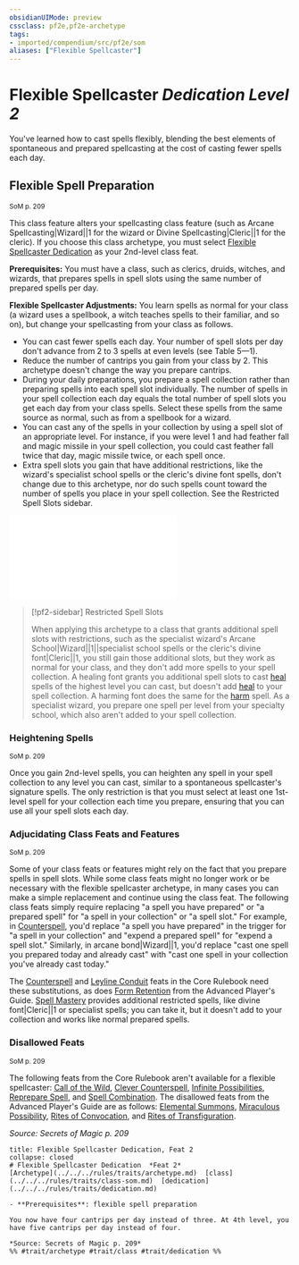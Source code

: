 ```yaml
---
obsidianUIMode: preview
cssclass: pf2e,pf2e-archetype
tags:
- imported/compendium/src/pf2e/som
aliases: ["Flexible Spellcaster"]
---
```

# Flexible Spellcaster *Dedication Level 2*  

You've learned how to cast spells flexibly, blending the best elements of spontaneous and prepared spellcasting at the cost of casting fewer spells each day.

## Flexible Spell Preparation
<sup>SoM p. 209</sup>

This class feature alters your spellcasting class feature (such as Arcane Spellcasting|Wizard||1 for the wizard or Divine Spellcasting|Cleric||1 for the cleric). If you choose this class archetype, you must select [Flexible Spellcaster Dedication](../../feats/flexible-spellcaster-dedication-som.md) as your 2nd-level class feat.

**Prerequisites:** You must have a class, such as clerics, druids, witches, and wizards, that prepares spells in spell slots using the same number of prepared spells per day.

**Flexible Spellcaster Adjustments:** You learn spells as normal for your class (a wizard uses a spellbook, a witch teaches spells to their familiar, and so on), but change your spellcasting from your class as follows.

- You can cast fewer spells each day. Your number of spell slots per day don't advance from 2 to 3 spells at even levels (see Table 5—1).
- Reduce the number of cantrips you gain from your class by 2. This archetype doesn't change the way you prepare cantrips.
- During your daily preparations, you prepare a spell collection rather than preparing spells into each spell slot individually. The number of spells in your spell collection each day equals the total number of spell slots you get each day from your class spells. Select these spells from the same source as normal, such as from a spellbook for a wizard.
- You can cast any of the spells in your collection by using a spell slot of an appropriate level. For instance, if you were level 1 and had feather fall and magic missile in your spell collection, you could cast feather fall twice that day, magic missile twice, or each spell once.
- Extra spell slots you gain that have additional restrictions, like the wizard's specialist school spells or the cleric's divine font spells, don't change due to this archetype, nor do such spells count toward the number of spells you place in your spell collection. See the Restricted Spell Slots sidebar.

![Flexible Spellcaster Spells per Day](flexible-spellcaster-spells-per-day-som.md)

> [!pf2-sidebar] Restricted Spell Slots
> 
> When applying this archetype to a class that grants additional spell slots with restrictions, such as the specialist wizard's Arcane School|Wizard||1||specialist school spells or the cleric's divine font|Cleric||1, you still gain those additional slots, but they work as normal for your class, and they don't add more spells to your spell collection. A healing font grants you additional spell slots to cast [heal](../../spells/heal.md) spells of the highest level you can cast, but doesn't add [heal](../../spells/heal.md) to your spell collection. A harming font does the same for the [harm](../../spells/harm.md) spell. As a specialist wizard, you prepare one spell per level from your specialty school, which also aren't added to your spell collection.

### Heightening Spells
<sup>SoM p. 209</sup>

Once you gain 2nd-level spells, you can heighten any spell in your spell collection to any level you can cast, similar to a spontaneous spellcaster's signature spells. The only restriction is that you must select at least one 1st-level spell for your collection each time you prepare, ensuring that you can use all your spell slots each day.

### Adjucidating Class Feats and Features
<sup>SoM p. 209</sup>

Some of your class feats or features might rely on the fact that you prepare spells in spell slots. While some class feats might no longer work or be necessary with the flexible spellcaster archetype, in many cases you can make a simple replacement and continue using the class feat. The following class feats simply require replacing "a spell you have prepared" or "a prepared spell" for "a spell in your collection" or "a spell slot." For example, in [Counterspell](../../feats/counterspell-wizard.md), you'd replace "a spell you have prepared" in the trigger for "a spell in your collection" and "expend a prepared spell" for "expend a spell slot." Similarly, in arcane bond|Wizard||1, you'd replace "cast one spell you prepared today and already cast" with "cast one spell in your collection you've already cast today."

The [Counterspell](../../feats/counterspell-wizard.md) and [Leyline Conduit](../../feats/leyline-conduit.md) feats in the Core Rulebook need these substitutions, as does [Form Retention](../../feats/form-retention-apg.md) from the Advanced Player's Guide. [Spell Mastery](../../feats/spell-mastery-apg.md) provides additional restricted spells, like divine font|Cleric||1 or specialist spells; you can take it, but it doesn't add to your collection and works like normal prepared spells.

### Disallowed Feats
<sup>SoM p. 209</sup>

The following feats from the Core Rulebook aren't available for a flexible spellcaster: [Call of the Wild](../../feats/call-of-the-wild.md), [Clever Counterspell](../../feats/clever-counterspell.md), [Infinite Possibilities](../../feats/infinite-possibilities.md), [Reprepare Spell](../../feats/reprepare-spell.md), and [Spell Combination](../../feats/spell-combination.md). The disallowed feats from the Advanced Player's Guide are as follows: [Elemental Summons](../../feats/elemental-summons-apg.md), [Miraculous Possibility](../../feats/miraculous-possibility-apg.md), [Rites of Convocation](../../feats/rites-of-convocation-apg.md), and [Rites of Transfiguration](../../feats/rites-of-transfiguration-apg.md).

*Source: Secrets of Magic p. 209*

```ad-embed-feat
title: Flexible Spellcaster Dedication, Feat 2
collapse: closed
# Flexible Spellcaster Dedication  *Feat 2*  
[Archetype](../../../rules/traits/archetype.md)  [class](../../../rules/traits/class-som.md)  [dedication](../../../rules/traits/dedication.md)  

- **Prerequisites**: flexible spell preparation

You now have four cantrips per day instead of three. At 4th level, you have five cantrips per day instead of four.

*Source: Secrets of Magic p. 209*  
%% #trait/archetype #trait/class #trait/dedication %%
```
